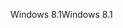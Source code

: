 <span data-ttu-id="aefec-101">Windows 8.1</span><span class="sxs-lookup"><span data-stu-id="aefec-101">Windows 8.1</span></span>